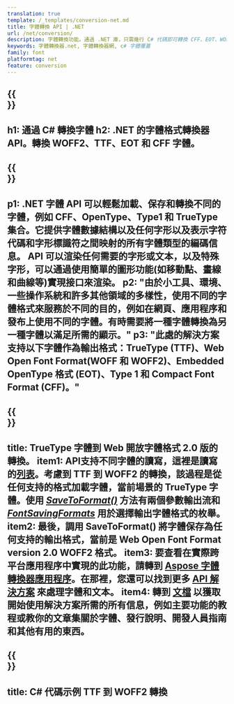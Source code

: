 ```yaml
---
translation: true
template: /_templates/conversion-net.md
title: 字體轉換 API | .NET
url: /net/conversion/
description: 字體轉換功能。通過 .NET 庫，只需幾行 C# 代碼即可轉換 CFF、EOT、WOFF、TTF 和 Type 1 等不同字體。
keywords: 字體轉換器.net, 字體轉換器網, c# 字體覆蓋
family: font
platformtag: net
feature: conversion
---
```


{{<section banner>}}
---
h1: 通過 C# 轉換字體
h2: .NET 的字體格式轉換器 API。轉換 WOFF2、TTF、EOT 和 CFF 字體。
---

{{<section overview>}}
---
p1: .NET 字體 API 可以輕鬆加載、保存和轉換不同的字體，例如 CFF、OpenType、Type1 和 TrueType 集合。它提供字體數據結構以及任何字形以及表示字符代碼和字形標識符之間映射的所有字體類型的編碼信息。 API 可以渲染任何需要的字形或文本，以及特殊字形，可以通過使用簡單的圖形功能(如移動點、畫線和曲線等)實現接口來渲染。
p2: "由於小工具、環境、一些操作系統和許多其他領域的多樣性，使用不同的字體格式來服務於不同的目的，例如在網頁、應用程序和發布上使用不同的字體。有時需要將一種字體轉換為另一種字體以滿足所需的顯示。"
p3: "此處的解決方案支持以下字體作為輸出格式：TrueType (TTF)、Web Open Font Format(WOFF 和 WOFF2)、Embedded OpenType 格式 (EOT)、Type 1 和 Compact Font Format (CFF)。"
---

{{<section feature1>}}
---
title: TrueType 字體到 Web 開放字體格式 2.0 版的轉換。
item1: API支持不同字體的讀寫，這裡是讀寫的[列表](https://docs.aspose.com/font/net/convert/#formats-supported-for-reading-andor-writing)。考慮到 TTF 到 WOFF2 的轉換，該過程是從任何支持的格式加載字體，當前場景的 TrueType 字體。使用 [*SaveToFormat()*](https://reference.aspose.com/font/net/aspose.font/font/savetoformat/) 方法有兩個參數輸出流和 [*FontSavingFormats*](https://reference.aspose.com/font/net/aspose.font/fontsavingformats/) 用於選擇輸出字體格式的枚舉。
item2: 最後，調用 SaveToFormat() 將字體保存為任何支持的輸出格式，當前是 Web Open Font Format version 2.0 WOFF2 格式。
item3: 要查看在實際跨平台應用程序中實現的此功能，請轉到 [Aspose 字體轉換器應用程序](https://products.aspose.app/font/conversion)。在那裡，您還可以找到更多 [API 解決方案](https://products.aspose.app/font/applications) 來處理字體和文本。
item4: 轉到 [文檔](https://docs.aspose.com/font/net/) 以獲取開始使用解決方案所需的所有信息，例如主要功能的教程或教你的文章集關於字體、發行說明、開發人員指南和其他有用的東西。
---

{{<section codeexample>}}
---
title: C# 代碼示例 TTF 到 WOFF2 轉換
---
